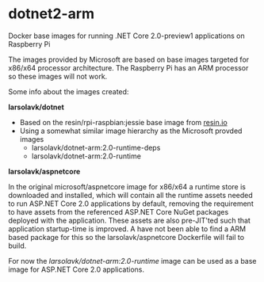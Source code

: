 # dotnet2-arm
Docker base images for running .NET Core 2.0-preview1 applications on Raspberry Pi

The images provided by Microsoft are based on base images targeted for x86/x64 processor architecture. The Raspberry Pi has an ARM processor so these images will not work.

Some info about the images created:

**larsolavk/dotnet**

* Based on the resin/rpi-raspbian:jessie base image from [resin.io](https://resin.io)
* Using a somewhat similar image hierarchy as the Microsoft provded images
  * larsolavk/dotnet-arm:2.0-runtime-deps
  * larsolavk/dotnet-arm:2.0-runtime

**larsolavk/aspnetcore**

In the original microsoft/aspnetcore image for x86/x64 a runtime store is downloaded and installed, which will contain all the runtime assets needed to run ASP.NET Core 2.0 applications by default, removing the requirement to have assets from the referenced ASP.NET Core NuGet packages deployed with the application. These assets are also pre-JIT'ted such that application startup-time is improved.
A have not been able to find a ARM based package for this so the larsolavk/aspnetcore Dockerfile will fail to build. 

For now the *larsolavk/dotnet-arm:2.0-runtime* image can be used as a base image for ASP.NET Core 2.0 applications.
